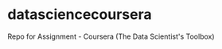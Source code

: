 datasciencecoursera
===================

Repo for Assignment - Coursera (The Data Scientist's Toolbox)
